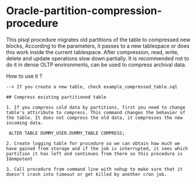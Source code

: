# Oracle-partition-compression-procedure

This plsql procedure migrates old partitions of the table to compressed new blocks, According to the parameters, it passes to a new tablespace or does this work inside the current tablespace. After compression, read, write, delete and update operations slow down partially. It is recommended not to do it in dense OLTP environments, can be used to compress archival data.

How to use it ?

    --> If you create a new table, check example_compressed_table.sql
    
    ## Compress existing partitioned table
    
    1. If you compress cold data by partitions, first you need to change table's attiribute to compress. This command changes the behavior of the table. It does not compress the old data, it compresses the new incoming data.
    
     ALTER TABLE DUMMY_USER.DUMMY_TABLE COMPRESS; 
     
    2. Create logging table for procedure so we can obtain how much we have gained from storage and if the job is interrupted, it sees which partition it has left and continues from there so this procedure is Idempotent
    
    3. Call procedure from command line with nohup to make sure that it doesn't crash into timeout or get killed by another cron job.
